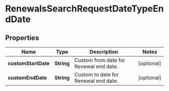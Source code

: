 

# RenewalsSearchRequestDateTypeEndDate


## Properties

| Name | Type | Description | Notes |
|------------ | ------------- | ------------- | -------------|
|**customStartDate** | **String** | Custom from date for Renewal end date. |  [optional] |
|**customEndDate** | **String** | Custom to date for Renewal end date. |  [optional] |



